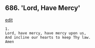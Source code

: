 
## 686.  'Lord, Have Mercy'
[edit](https://docs.google.com/document/d/13CjZW5v9n5vRWmT23m5cW_52HhuW9gy8/edit?mode=html)



    1.
    Lord, have mercy, have mercy upon us, 
    And incline our hearts to keep Thy law. 
    Amen

